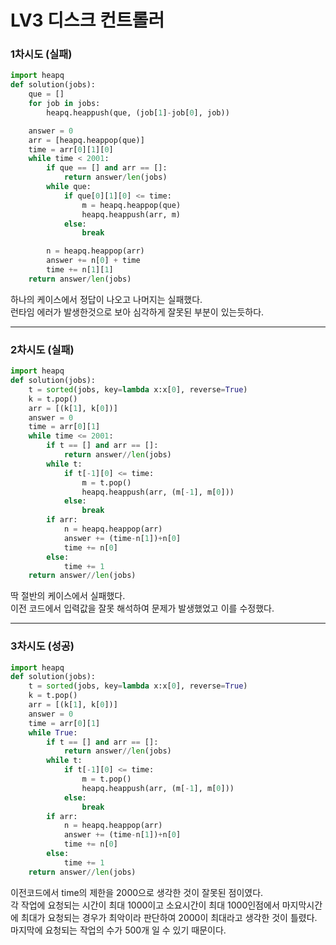 # LV3 디스크 컨트롤러

### 1차시도 (실패)
```py
import heapq
def solution(jobs):
    que = []
    for job in jobs:
        heapq.heappush(que, (job[1]-job[0], job))

    answer = 0
    arr = [heapq.heappop(que)]
    time = arr[0][1][0]
    while time < 2001:
        if que == [] and arr == []:
            return answer/len(jobs)
        while que:
            if que[0][1][0] <= time:
                m = heapq.heappop(que)
                heapq.heappush(arr, m)
            else:
                break

        n = heapq.heappop(arr)
        answer += n[0] + time
        time += n[1][1]
    return answer/len(jobs)
```
하나의 케이스에서 정답이 나오고 나머지는 실패했다.  
런타임 에러가 발생한것으로 보아 심각하게 잘못된 부분이 있는듯하다.

*****

### 2차시도 (실패)
```py
import heapq
def solution(jobs):
    t = sorted(jobs, key=lambda x:x[0], reverse=True)
    k = t.pop()
    arr = [(k[1], k[0])]
    answer = 0
    time = arr[0][1]
    while time <= 2001:
        if t == [] and arr == []:
            return answer//len(jobs)
        while t:
            if t[-1][0] <= time:
                m = t.pop()
                heapq.heappush(arr, (m[-1], m[0]))
            else:
                break
        if arr:
            n = heapq.heappop(arr)
            answer += (time-n[1])+n[0]
            time += n[0]
        else:
            time += 1
    return answer//len(jobs)
```
딱 절반의 케이스에서 실패했다.  
이전 코드에서 입력값을 잘못 해석하여 문제가 발생했었고 이를 수정했다.

*****

### 3차시도 (성공)
```py
import heapq
def solution(jobs):
    t = sorted(jobs, key=lambda x:x[0], reverse=True)
    k = t.pop()
    arr = [(k[1], k[0])]
    answer = 0
    time = arr[0][1]
    while True:
        if t == [] and arr == []:
            return answer//len(jobs)
        while t:
            if t[-1][0] <= time:
                m = t.pop()
                heapq.heappush(arr, (m[-1], m[0]))
            else:
                break
        if arr:
            n = heapq.heappop(arr)
            answer += (time-n[1])+n[0]
            time += n[0]
        else:
            time += 1
    return answer//len(jobs)
```
이전코드에서 time의 제한을 2000으로 생각한 것이 잘못된 점이였다.  
각 작업에 요청되는 시간이 최대 1000이고 소요시간이 최대 1000인점에서 마지막시간에 최대가 요청되는 경우가 최악이라 판단하여 2000이 최대라고 생각한 것이 틀렸다.  
마지막에 요청되는 작업의 수가 500개 일 수 있기 때문이다.